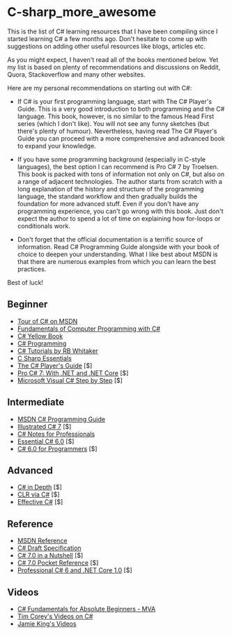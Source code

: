 # C-sharp_more_awesome
This is the list of C# learning resources that I have been compiling since I started learning C# a few months ago. Don't hesitate to come up with suggestions on adding other useful resources like blogs, articles etc. 

As you might expect, I haven't read all of the books mentioned below. Yet my list is based on plenty of recommendations and discussions on Reddit, Quora, Stackoverflow and many other websites. 

Here are my personal recommendations on starting out with C#:

 - If C# is your first programming language, start with The C# Player's Guide. This is a very good introduction to both programming and the C# language. This book, however, is no similar to the famous Head First series (which I don't like). You will not see any funny sketches (but there's plenty of humour). Nevertheless, having read The C# Player's Guide you can proceed with a more comprehensive and advanced book to expand your knowledge.
 
 - If you have some programming background (especially in C-style languages), the best option I can recommend is Pro C# 7 by Troelsen. This book is packed with tons of information not only on C#, but also on a range of adjacent technologies. The author starts from scratch with a long explanation of the history and structure of the programming language, the standard workflow and then gradually builds the foundation for more advanced stuff. 
 Even if you don't have any programming experience, you can't go wrong with this book. Just don't expect the author to spend a lot of time on explaining how for-loops or conditionals work. 

 - Don't forget that the official documentation is a terrific source of information. Read C# Programming Guide alongside with your book of choice to deepen your understanding. What I like best about MSDN is that there are numerous examples from which you can learn the best practices. 

Best of luck!

## Beginner

 - [Tour of C# on MSDN](https://docs.microsoft.com/en-us/dotnet/csharp/tour-of-csharp/)
 - [Fundamentals of Computer Programming with C#](http://www.introprogramming.info/english-intro-csharp-book/read-online/)
 - [C# Yellow Book](http://www.csharpcourse.com/)
 - [C# Programming](https://en.wikibooks.org/wiki/C_Sharp_Programming)
 - [C# Tutorials by RB Whitaker](http://rbwhitaker.wikidot.com/c-sharp-tutorials)
 - [C Sharp Essentials](http://www.techotopia.com/index.php/C_Sharp_Essentials)
 - [The C# Player's Guide](https://www.amazon.com/C-Players-Guide-3rd/dp/0985580135/ref=sr_1_8?ie=UTF8&qid=1519273098&sr=8-8&keywords=C%23+programming) [$]
 - [Pro C# 7: With .NET and .NET Core](https://www.amazon.com/Pro-NET-Core-Andrew-Troelsen/dp/1484230175/ref=sr_1_30?ie=UTF8&qid=1519273159&sr=8-30&keywords=C%23+programming) [$]
 - [Microsoft Visual C# Step by Step](https://www.amazon.com/Microsoft-Visual-Step-Developer-Reference/dp/1509301046/ref=pd_sim_14_12?_encoding=UTF8&pd_rd_i=1509301046&pd_rd_r=H3SN0GFBMH9XN5DQWADS&pd_rd_w=3OWSp&pd_rd_wg=cRF0B&psc=1&refRID=H3SN0GFBMH9XN5DQWADS) [$]
 
 ## Intermediate
 
 - [MSDN C# Programming Guide](https://docs.microsoft.com/en-us/dotnet/csharp/programming-guide/)
 - [Illustrated C# 7](https://www.amazon.com/Illustrated-Language-Presented-Concisely-Visually/dp/1484232879/ref=sr_1_3?s=books&ie=UTF8&qid=1519273227&sr=1-3&keywords=illustrated+C%23) [$]
 - [C# Notes for Professionals](http://books.goalkicker.com/CSharpBook/)
 - [Essential C# 6.0](https://www.amazon.com/Essential-6-0-Addison-Wesley-Microsoft-Technology/dp/0134141040/ref=sr_1_1?s=books&ie=UTF8&qid=1519273267&sr=1-1&keywords=Essential+C%23) [$]
 - [C# 6.0 for Programmers](https://www.amazon.com/Programmers-6th-Deitel-Developer/dp/0134596323/ref=sr_1_1?s=books&ie=UTF8&qid=1519274154&sr=1-1&keywords=C%23+for+programmers) [$]
 
 ## Advanced
 
 - [C# in Depth](https://www.amazon.com/C-Depth-3rd-Jon-Skeet/dp/161729134X/ref=sr_1_4?s=books&ie=UTF8&qid=1519273348&sr=1-4&keywords=C%23+in+a+nutshell) [$]
 - [CLR via C#](https://www.amazon.com/CLR-via-4th-Developer-Reference/dp/0735667454/ref=pd_sim_14_5?_encoding=UTF8&pd_rd_i=0735667454&pd_rd_r=H3SN0GFBMH9XN5DQWADS&pd_rd_w=3OWSp&pd_rd_wg=cRF0B&psc=1&refRID=H3SN0GFBMH9XN5DQWADS) [$]
 - [Effective C#](https://www.amazon.com/Effective-Covers-Content-Update-Program/dp/0672337878/ref=sr_1_1?s=books&ie=UTF8&qid=1519273672&sr=1-1&keywords=Effective+C%23) [$]
 
 ## Reference
 
 - [MSDN Reference](https://docs.microsoft.com/en-us/dotnet/csharp/language-reference/)
 - [C# Draft Specification](https://docs.microsoft.com/en-us/dotnet/csharp/language-reference/language-specification/)
 - [C# 7.0 in a Nutshell](https://www.amazon.com/C-7-0-Nutshell-Definitive-Reference/dp/1491987650/ref=sr_1_1?s=books&ie=UTF8&qid=1519273348&sr=1-1&keywords=C%23+in+a+nutshell) [$]
 - [C# 7.0 Pocket Reference](https://www.amazon.com/7-0-Pocket-Reference-Instant-Programmers/dp/1491988533/ref=sr_1_5?s=books&ie=UTF8&qid=1519273348&sr=1-5&keywords=C%23+in+a+nutshell) [$]
 - [Professional C# 6 and .NET Core 1.0](https://www.amazon.com/Professional-NET-Core-Christian-Nagel/dp/111909660X/ref=pd_sbs_14_3?_encoding=UTF8&pd_rd_i=111909660X&pd_rd_r=B9EKCXS63VCGVN7GXNXR&pd_rd_w=ss9S9&pd_rd_wg=Ate1E&psc=1&refRID=B9EKCXS63VCGVN7GXNXR) [$]
 
 ## Videos

 - [C# Fundamentals for Absolute Beginners - MVA](https://mva.microsoft.com/en-us/training-courses/c-fundamentals-for-absolute-beginners-16169)
 - [Tim Corey's Videos on C#](https://www.youtube.com/channel/UC-ptWR16ITQyYOglXyQmpzw)
 - [Jamie King's Videos](https://www.youtube.com/channel/UCda_RJU9-xB0Hswcrjn4SKw)
 
